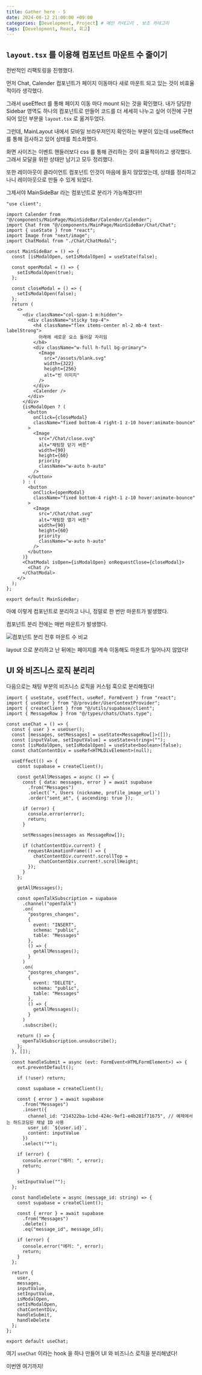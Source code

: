 ```yaml
---
title: Gather here - 5
date: 2024-08-12 21:00:00 +09:00
categories: [Development, Project] # 메인 카테고리 , 보조 카테고리
tags: [Development, React, 회고]
---
```


## `layout.tsx` 를 이용해 컴포넌트 마운트 수 줄이기

전반적인 리팩토링을 진행했다.

먼저 Chat, Calender 컴포넌트가 페이지 이동마다 새로 마운트 되고 있는 것이 비효율적이라 생각했다.

그래서 useEffect 를 통해 페이지 이동 마다 mount 되는 것을 확인했다.
내가 담당한 Sidebar 영역도 하나의 컴포넌트로 만들어 코드를 더 세세히 나누고 싶어 이전에 구현되어 있던 부분을 `layout.tsx` 로 옮겨두었다.

그런데, MainLayout 내에서 모바일 브라우저인지 확인하는 부분이 있는데 useEffect 를 통해 검사하고 있어 상태를 최소화했다.

화면 사이즈는 이벤트 핸들러보다 css 를 통해 관리하는 것이 효율적이라고 생각했다.
그래서 모달을 위한 상태만 남기고 모두 정리했다.

또한 레이아웃이 클라이언트 컴포넌트 인것이 마음에 들지 않았었는데,
상태를 정리하고 나니 레이아웃으로 만들 수 있게 되었다.

그제서야 MainSideBar 라는 컴포넌트로 분리가 가능해졌다!!!

```tsx
"use client";

import Calender from "@/components/MainPage/MainSideBar/Calender/Calender";
import Chat from "@/components/MainPage/MainSideBar/Chat/Chat";
import { useState } from "react";
import Image from "next/image";
import ChatModal from "./Chat/ChatModal";

const MainSideBar = () => {
  const [isModalOpen, setIsModalOpen] = useState(false);

  const openModal = () => {
    setIsModalOpen(true);
  };

  const closeModal = () => {
    setIsModalOpen(false);
  };
  return (
    <>
      <div className="col-span-1 m:hidden">
        <div className="sticky top-4">
          <h4 className="flex items-center ml-2 mb-4 text-labelStrong">
            아래에 새로운 요소 들어갈 자리임
          </h4>
          <div className="w-full h-full bg-primary">
            <Image
              src="/assets/blank.svg"
              width={322}
              height={256}
              alt="빈 이미지"
            />
          </div>
          <Calender />
        </div>
      </div>
      {isModalOpen ? (
        <button
          onClick={closeModal}
          className="fixed bottom-4 right-1 z-10 hover:animate-bounce"
        >
          <Image
            src="/Chat/close.svg"
            alt="채팅창 닫기 버튼"
            width={90}
            height={60}
            priority
            className="w-auto h-auto"
          />
        </button>
      ) : (
        <button
          onClick={openModal}
          className="fixed bottom-4 right-1 z-10 hover:animate-bounce"
        >
          <Image
            src="/Chat/chat.svg"
            alt="채팅창 열기 버튼"
            width={90}
            height={60}
            priority
            className="w-auto h-auto"
          />
        </button>
      )}
      <ChatModal isOpen={isModalOpen} onRequestClose={closeModal}>
        <Chat />
      </ChatModal>
    </>
  );
};

export default MainSideBar;
```

아예 이렇게 컴포넌트로 분리하고 나니, 정말로 한 번만 마운트가 발생했다.

컴포넌트 분리 전에는 매번 마운트가 발생했다.

![컴포넌트 분리 전후 마운트 수 비교](../assets/img/posts/2024-08-12-gather-here-5.gif)

layout 으로 분리하고 난 뒤에는 페이지를 계속 이동해도 마운트가 일어나지 않았다!

## UI 와 비즈니스 로직 분리리

다음으로는 채팅 부분의 비즈니스 로직을 커스텀 훅으로 분리해줬다!

```tsx
import { useState, useEffect, useRef, FormEvent } from "react";
import { useUser } from "@/provider/UserContextProvider";
import { createClient } from "@/utils/supabase/client";
import { MessageRow } from "@/types/chats/Chats.type";

const useChat = () => {
  const { user } = useUser();
  const [messages, setMessages] = useState<MessageRow[]>([]);
  const [inputValue, setInputValue] = useState<string>("");
  const [isModalOpen, setIsModalOpen] = useState<boolean>(false);
  const chatContentDiv = useRef<HTMLDivElement>(null);

  useEffect(() => {
    const supabase = createClient();

    const getAllMessages = async () => {
      const { data: messages, error } = await supabase
        .from("Messages")
        .select(`*, Users (nickname, profile_image_url)`)
        .order("sent_at", { ascending: true });

      if (error) {
        console.error(error);
        return;
      }

      setMessages(messages as MessageRow[]);

      if (chatContentDiv.current) {
        requestAnimationFrame(() => {
          chatContentDiv.current!.scrollTop =
            chatContentDiv.current!.scrollHeight;
        });
      }
    };

    getAllMessages();

    const openTalkSubscription = supabase
      .channel("openTalk")
      .on(
        "postgres_changes",
        {
          event: "INSERT",
          schema: "public",
          table: "Messages"
        },
        () => {
          getAllMessages();
        }
      )
      .on(
        "postgres_changes",
        {
          event: "DELETE",
          schema: "public",
          table: "Messages"
        },
        () => {
          getAllMessages();
        }
      )
      .subscribe();

    return () => {
      openTalkSubscription.unsubscribe();
    };
  }, []);

  const handleSubmit = async (evt: FormEvent<HTMLFormElement>) => {
    evt.preventDefault();

    if (!user) return;

    const supabase = createClient();

    const { error } = await supabase
      .from("Messages")
      .insert({
        channel_id: "214322ba-1cbd-424c-9ef1-e4b281f71675", // 예제에서는 하드코딩된 채널 ID 사용
        user_id: `${user.id}`,
        content: inputValue
      })
      .select("*");

    if (error) {
      console.error("에러: ", error);
      return;
    }

    setInputValue("");
  };

  const handleDelete = async (message_id: string) => {
    const supabase = createClient();

    const { error } = await supabase
      .from("Messages")
      .delete()
      .eq("message_id", message_id);

    if (error) {
      console.error("에러: ", error);
      return;
    }
  };

  return {
    user,
    messages,
    inputValue,
    setInputValue,
    isModalOpen,
    setIsModalOpen,
    chatContentDiv,
    handleSubmit,
    handleDelete
  };
};

export default useChat;
```

여기 `useChat` 이라는 hook 을 하나 만들어 UI 와 비즈니스 로직을 분리해냈다!

이번엔 여기까지!
